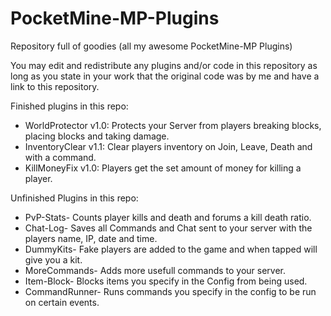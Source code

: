 # PocketMine-MP-Plugins
Repository full of goodies (all my awesome PocketMine-MP Plugins)

You may edit and redistribute any plugins and/or code in this repository as long as you state in your work that the original code was by me and have a link to this repository.

Finished plugins in this repo:
- WorldProtector v1.0: Protects your Server from players breaking blocks, placing blocks and taking damage.
- InventoryClear v1.1: Clear players inventory on Join, Leave, Death and with a command.
- KillMoneyFix v1.0: Players get the set amount of money for killing a player.

Unfinished Plugins in this repo:
- PvP-Stats- Counts player kills and death and forums a kill death ratio.
- Chat-Log- Saves all Commands and Chat sent to your server with the players name, IP, date and time.
- DummyKits- Fake players are added to the game and when tapped will give you a kit.
- MoreCommands- Adds more usefull commands to your server.
- Item-Block- Blocks items you specify in the Config from being used.
- CommandRunner- Runs commands you specify in the config to be run on certain events.

